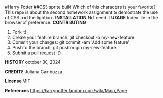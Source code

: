 #Harry Potter
##CSS sprite build
Which of this characters is your favorite?
This repo is about the second homework assignment to demostrate the use of CSS and the lightbox.
**INSTALLATION** 
Not need it
**USAGE**
Index file in the browser of preference.
**CONTRIBUTING**
1. Fork it!
2. Create your feature branch: git checkout -b my-new-feature
3. Commit your changes: git commit -am 'Add some feature'
4. Push to the branch: git push origin my-new-feature
5. Submit a pull request :D

**HISTORY**
october 30, 2024

**CREDITS**
Juliana Gambuzza
 
**License**
MIT 

**References**
https://harrypotter.fandom.com/wiki/Main_Page
